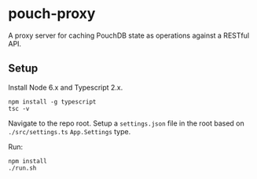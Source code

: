 # pouch-proxy
A proxy server for caching PouchDB state as operations against a RESTful API.

## Setup

Install Node 6.x and Typescript 2.x.

```
npm install -g typescript
tsc -v
```

Navigate to the repo root.  Setup a `settings.json` file in the root based on `./src/settings.ts` `App.Settings` type.

Run:

```
npm install
./run.sh
```
